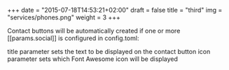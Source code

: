 +++
date = "2015-07-18T14:53:21+02:00"
draft = false
title = "third"
img = "services/phones.png"
weight = 3
+++

Contact buttons will be automatically created if one or more [[params.social]] is configured in config.toml:

title parameter sets the text to be displayed on the contact button
icon parameter sets which Font Awesome icon will be displayed
